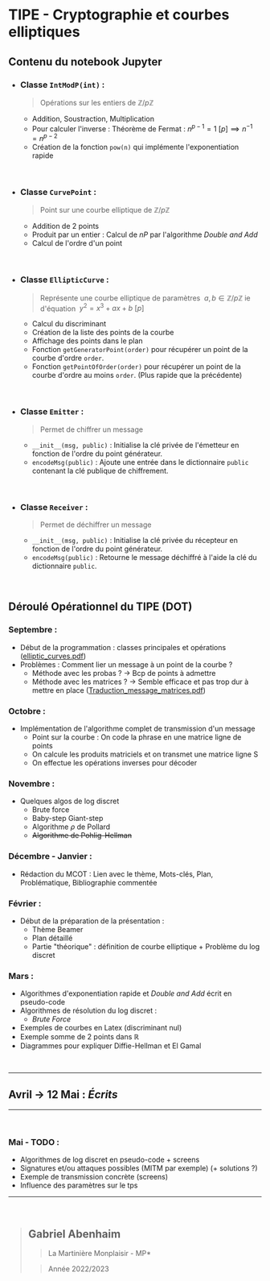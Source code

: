 # TIPE - Cryptographie et courbes elliptiques

## Contenu du notebook Jupyter

- ### Classe `IntModP(int)` :

  > Opérations sur les entiers de $\mathbb{Z}/p\mathbb{Z}$
  - Addition, Soustraction, Multiplication
  - Pour calculer l'inverse : Théorème de Fermat : $n^{p-1} = 1 \ [p] \implies n^{-1} = n^{p-2}$
  - Création de la fonction `pow(n)` qui implémente l'exponentiation rapide

<br>

- ### Classe `CurvePoint` :

  > Point sur une courbe elliptique de $\mathbb{Z}/p\mathbb{Z}$

  - Addition de 2 points
  - Produit par un entier : Calcul de $nP$ par l'algorithme _Double and Add_
  - Calcul de l'ordre d'un point
  
<br>

- ### Classe `EllipticCurve` :

  > Représente une courbe elliptique de paramètres $\ a, b \in \mathbb{Z}/p\mathbb{Z}$ ie d'équation $\ y^2 = x^3 + ax + b \ [p]$

  - Calcul du discriminant
  - Création de la liste des points de la courbe
  - Affichage des points dans le plan
  - Fonction `getGeneratorPoint(order)` pour récupérer un point de la courbe d'ordre `order`.
  - Fonction `getPointOfOrder(order)` pour récupérer un point de la courbe d'ordre au moins `order`. (Plus rapide que la précédente)
  
<br>

- ### Classe `Emitter` :
  > Permet de chiffrer un message

  - `__init__(msg, public)` : Initialise la clé privée de l'émetteur en fonction de l'ordre du point générateur.
  - `encodeMsg(public)` : Ajoute une entrée dans le dictionnaire `public` contenant la clé publique de chiffrement.
  
<br>

- ### Classe `Receiver` :
  > Permet de déchiffrer un message

  - `__init__(msg, public)` : Initialise la clé privée du récepteur en fonction de l'ordre du point générateur.
  - `encodeMsg(public)` : Retourne le message déchiffré à l'aide la clé du dictionnaire `public`.

  
<br>

## Déroulé Opérationnel du TIPE (DOT)

### Septembre :

- Début de la programmation : classes principales et opérations ([elliptic_curves.pdf](https://github.com/GabrielAB01/TIPE_ECC/blob/master/docs/elliptic_curves.pdf))
- Problèmes : Comment lier un message à un point de la courbe ?
  - Méthode avec les probas ? $\rightarrow$ Bcp de points à admettre
  - Méthode avec les matrices ? $\rightarrow$ Semble efficace et pas trop dur à mettre en place ([Traduction_message_matrices.pdf](https://github.com/GabrielAB01/TIPE_ECC/blob/master/docs/Traduction_message_matrices.pdf))

### Octobre :

- Implémentation de l'algorithme complet de transmission d'un message
  - Point sur la courbe : On code la phrase en une matrice ligne de points
  - On calcule les produits matriciels et on transmet une matrice ligne S
  - On effectue les opérations inverses pour décoder

### Novembre :

- Quelques algos de log discret
  - Brute force
  - Baby-step Giant-step
  - Algorithme $\rho$ de Pollard
  - ~~Algorithme de Pohlig-Hellman~~

### Décembre - Janvier :
- Rédaction du MCOT : Lien avec le thème, Mots-clés, Plan, Problématique, Bibliographie commentée


### Février :
- Début de la préparation de la présentation :
  - Thème Beamer
  - Plan détaillé
  - Partie "théorique" : définition de courbe elliptique + Problème du log discret

### Mars : 
- Algorithmes d'exponentiation rapide et _Double and Add_ écrit en pseudo-code
- Algorithmes de résolution du log discret :
  - _Brute Force_
- Exemples de courbes en Latex (discriminant nul)
- Exemple somme de 2 points dans $\mathbb{R}$
- Diagrammes pour expliquer Diffie-Hellman et El Gamal

<br>

---
## **Avril -> 12 Mai : _Écrits_**
---

<br>

### Mai - TODO :
- Algorithmes de log discret en pseudo-code + screens
- Signatures et/ou attaques possibles (MITM par exemple) (+ solutions ?)
- Exemple de transmission concrète (screens)
- Influence des paramètres sur le tps

---

<br>

> ## Gabriel Abenhaim
>
> > La Martinière Monplaisir - MP\*
>
> > Année 2022/2023
